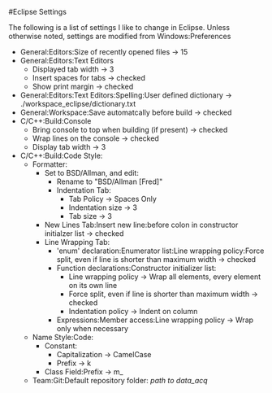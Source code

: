 #Eclipse Settings

The following is a list of settings I like to change in Eclipse. Unless otherwise noted, settings are modified from Windows:Preferences
- General:Editors:Size of recently opened files -> 15
- General:Editors:Text Editors
  - Displayed tab width -> 3
  - Insert spaces for tabs -> checked
  - Show print margin -> checked
- General:Editors:Text Editors:Spelling:User defined dictionary -> ./workspace_eclipse/dictionary.txt
- General:Workspace:Save automatcally before build -> checked
- C/C++:Build:Console
  - Bring console to top when building (if present) -> checked
  - Wrap lines on the console -> checked
  - Display tab width -> 3
- C/C++:Build:Code Style:
  - Formatter:
    - Set to BSD/Allman, and edit:
      - Rename to "BSD/Allman [Fred]"
      - Indentation Tab:
        - Tab Policy -> Spaces Only
        - Indentation size -> 3
        - Tab size -> 3
    - New Lines Tab:Insert new line:before colon in constructor initialzer list -> checked
    - Line Wrapping Tab:
      - 'enum' declaration:Enumerator list:Line wrapping policy:Force split, even if line is shorter than maximum width -> checked
      - Function declarations:Constructor initializer list:
        - Line wrapping policy -> Wrap all elements, every element on its own line
        - Force split, even if line is shorter than maximum width -> checked
        - Indentation policy -> Indent on column
      - Expressions:Member access:Line wrapping policy -> Wrap only when necessary
  - Name Style:Code:
    - Constant:
      - Capitalization -> CamelCase
      - Prefix -> k
    - Class Field:Prefix -> m_
  - Team:Git:Default repository folder: *path to data_acq*

